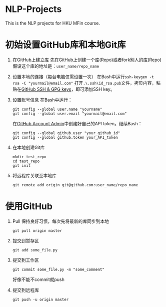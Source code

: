 # NLP-Projects
This is the NLP projects for HKU MFin course.

# 初始设置GitHub库和本地Git库
1. 在GitHub上建立库
    先在GitHub上创建一个库(Repo)或者fork别人的库(Repo)
    假设这个库的地址是：`user_name/repo_name`

1. 设置本地的连接（每台电脑仅需设置一次）
    在Bash中运行`ssh-keygen -t rsa -C "yourmail@email.com"`
    打开`.\.ssh\id_rsa.pub`文件，拷贝内容，粘贴在[GitHub SSH & GPG keys](https://github.com/settings/ssh/new)，即可添加SSH key。

1. 设置账号信息
    在Bash中运行：
    ```
    git config --global user.name "yourname"
    git config --global user.email "yourmail@email.com"
    ```
    在[GitHub Account Admin](https://github.com/settings/tokens)中创建好自己的API token。继续Bash：
    ```
    git config --global github.user "your_github_id"
    git config --global github.token your_API_token
    ```

1. 在本地创建Git库
    ```
    mkdir test_repo
    cd test_repo
    git init
    ```

1. 将远程库关联至本地库
    ```
    git remote add origin git@github.com:user_name/repo_name
    ```

# 使用GitHub
1. Pull
    保持良好习惯，每次先将最新的库同步到本地
    ```
    git pull origin master
    ```

1. 提交到暂存区
    ```
    git add some_file.py
    ```

1. 提交到工作区
    ```
    git commit some_file.py -m "some_comment"
    ```
    好像不能不commit就push

1. 提交到远程库
    ```
    git push -u origin master
    ```
